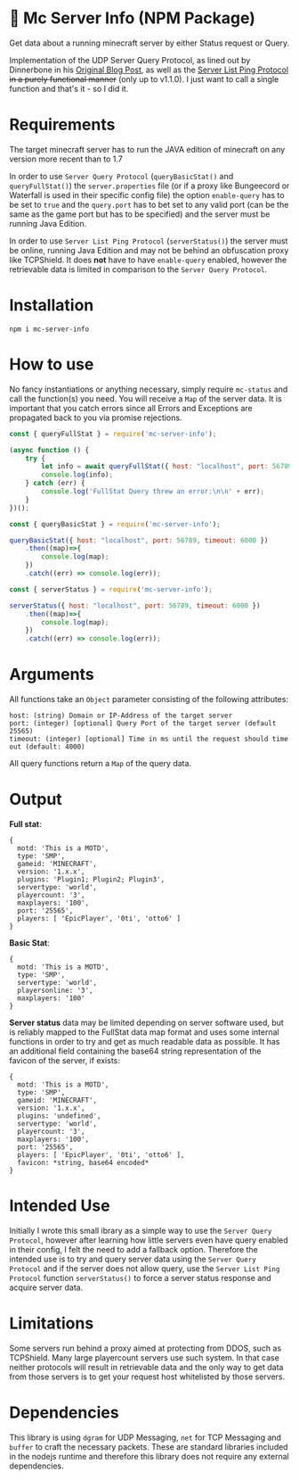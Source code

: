# 🔎 Mc Server Info (NPM Package)

Get data about a running minecraft server by either Status request or Query.

Implementation of the UDP Server Query Protocol, as lined out by Dinnerbone in his [Original Blog Post](https://dinnerbone.com/blog/2011/10/14/minecraft-19-has-rcon-and-query/), as well as the [Server List Ping Protocol](https://wiki.vg/Server_List_Ping)  ~~in a purely functional manner~~ (only up to v1.1.0). I just want to call a single function and that's it - so I did it.

# Requirements

The target minecraft server has to run the JAVA edition of minecraft on any version more recent than to 1.7

In order to use `Server Query Protocol` (`queryBasicStat()` and `queryFullStat()`) the `server.properties` file (or if a proxy like Bungeecord or Waterfall is used in their specific config file) the option `enable-query` has to be set to `true` and the `query.port` has to bet set to any valid port (can be the same as the game port but has to be specified) and the server must be running Java Edition.

In order to use `Server List Ping Protocol` (`serverStatus()`) the server must be online, running Java Edition and may not be behind an obfuscation proxy like TCPShield. It does **not** have to have `enable-query` enabled, however the retrievable data is limited in comparison to the ``Server Query Protocol``.

# Installation

```
npm i mc-server-info
```

# How to use

No fancy instantiations or anything necessary, simply require `mc-status` and call the function(s) you need. You will receive a `Map` of the server data. It is important that you catch errors since all Errors and Exceptions are propagated back to you via promise rejections.

```javascript
const { queryFullStat } = require('mc-server-info');

(async function () {
    try {
        let info = await queryFullStat({ host: "localhost", port: 56789, timeout: 6000 });
        console.log(info);
    } catch (err) {
        console.log('FullStat Query threw an error:\n\n' + err);
    }
})();

```

```javascript
const { queryBasicStat } = require('mc-server-info');

queryBasicStat({ host: "localhost", port: 56789, timeout: 6000 })
    .then((map)=>{
        console.log(map);
    })
    .catch((err) => console.log(err)); 

```

```javascript
const { serverStatus } = require('mc-server-info');

serverStatus({ host: "localhost", port: 56789, timeout: 6000 })
    .then((map)=>{
        console.log(map);
    })
    .catch((err) => console.log(err)); 

```

# Arguments

All functions take an `Object` parameter consisting of the following attributes:

```
host: (string) Domain or IP-Address of the target server 
port: (integer) [optional] Query Port of the target server (default 25565)
timeout: (integer) [optional] Time in ms until the request should time out (default: 4000)
```

All query functions return a `Map` of the query data.

# Output

**Full stat**:

```
{
  motd: 'This is a MOTD',
  type: 'SMP',
  gameid: 'MINECRAFT',
  version: '1.x.x',
  plugins: 'Plugin1; Plugin2; Plugin3',
  servertype: 'world',
  playercount: '3',
  maxplayers: '100',
  port: '25565',
  players: [ 'EpicPlayer', '0ti', 'otto6' ]
}
```

**Basic Stat**:

```
{
  motd: 'This is a MOTD',
  type: 'SMP',
  servertype: 'world',
  playersonline: '3',
  maxplayers: '100'
}
```
**Server status** data may be limited depending on server software used, but is reliably mapped to the FullStat data map format and uses some internal functions in order to try and get as much readable data as possible. It has an additional field containing the base64 string representation of the favicon of the server, if exists:

```
{
  motd: 'This is a MOTD',
  type: 'SMP',
  gameid: 'MINECRAFT',
  version: '1.x.x',
  plugins: 'undefined',
  servertype: 'world',
  playercount: '3',
  maxplayers: '100',
  port: '25565',
  players: [ 'EpicPlayer', '0ti', 'otto6' ],
  favicon: *string, base64 encoded*
}
```

# Intended Use

Initially I wrote this small ibrary as a simple way to use the `Server Query Protocol`, however after learning how little servers even have query enabled in their config, I felt the need to add a fallback option. Therefore the intended use is to try and query server data using the `Server Query Protocol` and if the server does not allow query, use the `Server List Ping Protocol` function `serverStatus()` to force a server status response and acquire server data.

# Limitations

Some servers run behind a proxy aimed at protecting from DDOS, such as TCPShield. Many large playercount servers use such system. In that case neither protocols will result in retrievable data and the only way to get data from those servers is to get your request host whitelisted by those servers.

# Dependencies

This library is using `dgram` for UDP Messaging, `net` for TCP Messaging and `buffer` to craft the necessary packets. These are standard libraries included in the nodejs runtime and therefore this library does not require any external dependencies.